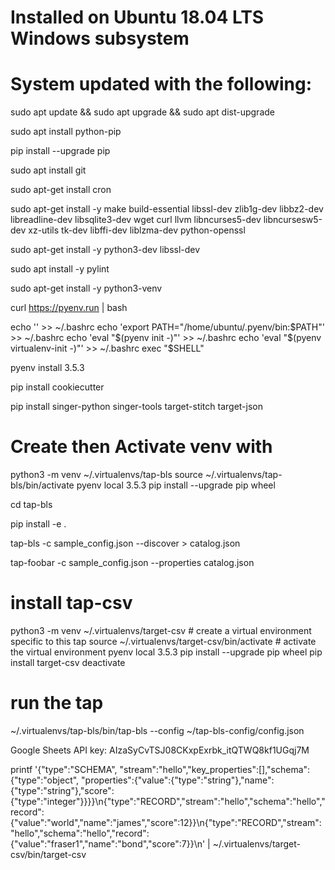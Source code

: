 # Installed on Ubuntu 18.04 LTS Windows subsystem
# System updated with the following:

sudo apt update && sudo apt upgrade && sudo apt dist-upgrade

sudo apt install python-pip

pip install --upgrade pip

sudo apt install git

sudo apt-get install cron

sudo apt-get install -y make build-essential libssl-dev zlib1g-dev libbz2-dev libreadline-dev libsqlite3-dev wget curl llvm libncurses5-dev libncursesw5-dev xz-utils tk-dev libffi-dev liblzma-dev python-openssl

sudo apt-get install -y python3-dev libssl-dev

sudo apt install -y pylint

sudo apt-get install -y python3-venv

curl https://pyenv.run | bash

echo '' >> ~/.bashrc
echo 'export PATH="/home/ubuntu/.pyenv/bin:$PATH"' >> ~/.bashrc
echo 'eval "$(pyenv init -)"' >> ~/.bashrc
echo 'eval "$(pyenv virtualenv-init -)"' >> ~/.bashrc
exec "$SHELL"

pyenv install 3.5.3

pip install cookiecutter

pip install singer-python singer-tools target-stitch target-json

# Create then Activate venv with 
python3 -m venv ~/.virtualenvs/tap-bls
source ~/.virtualenvs/tap-bls/bin/activate
pyenv local 3.5.3
pip install --upgrade pip wheel

cd tap-bls 

pip install -e .

tap-bls -c sample_config.json --discover > catalog.json

tap-foobar -c sample_config.json --properties catalog.json

# install tap-csv
python3 -m venv ~/.virtualenvs/target-csv      # create a virtual environment specific to this tap
source ~/.virtualenvs/target-csv/bin/activate  # activate the virtual environment
pyenv local 3.5.3
pip install --upgrade pip wheel
pip install target-csv
deactivate

# run the tap

~/.virtualenvs/tap-bls/bin/tap-bls --config ~/tap-bls-config/config.json


Google Sheets API key:
AIzaSyCvTSJ08CKxpExrbk_itQTWQ8kf1UGqj7M



printf '{"type":"SCHEMA", "stream":"hello","key_properties":[],"schema":{"type":"object", "properties":{"value":{"type":"string"},"name":{"type":"string"},"score":{"type":"integer"}}}}\n{"type":"RECORD","stream":"hello","schema":"hello","record":{"value":"world","name":"james","score":12}}\n{"type":"RECORD","stream":"hello","schema":"hello","record":{"value":"fraser1","name":"bond","score":7}}\n' | ~/.virtualenvs/target-csv/bin/target-csv
